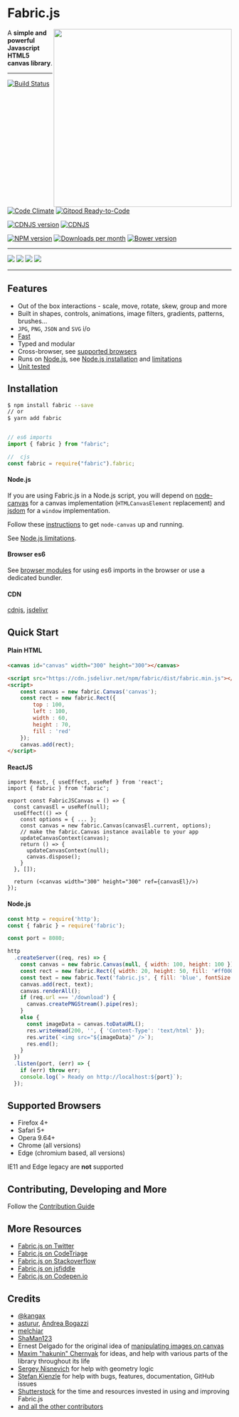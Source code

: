 # Fabric.js

<a href="http://fabricjs.com/kitchensink" target="_blank"><img align="right" src="/lib/screenshot.png" style="width:400px"></a>



A **simple and powerful Javascript HTML5 canvas library**.

---

<!-- build/coverage status, climate -->
[![Build Status](https://secure.travis-ci.org/fabricjs/fabric.js.svg?branch=master)](http://travis-ci.org/#!/fabricjs/fabric.js)
[![Code Climate](https://d3s6mut3hikguw.cloudfront.net/github/kangax/fabric.js/badges/gpa.svg)](https://codeclimate.com/github/kangax/fabric.js)
[![Gitpod Ready-to-Code](https://img.shields.io/badge/Gitpod-Ready--to--Code-blue?logo=gitpod)](https://gitpod.io/#https://github.com/fabricjs/fabric.js)


<!-- npm, bower, CDNJS versions, downloads -->
[![CDNJS version](https://img.shields.io/cdnjs/v/fabric.js.svg)](https://cdnjs.com/libraries/fabric.js)
[![CDNJS](https://data.jsdelivr.com/v1/package/npm/fabric/badge)](https://www.jsdelivr.com/package/npm/fabric)

[![NPM version](https://badge.fury.io/js/fabric.svg)](http://badge.fury.io/js/fabric)
[![Downloads per month](https://img.shields.io/npm/dm/fabric.svg)](https://www.npmjs.org/package/fabric)
[![Bower version](https://badge.fury.io/bo/fabric.svg)](http://badge.fury.io/bo/fabric)

---

[![](https://img.shields.io/static/v1?label=Sponsor%20asturur&message=%E2%9D%A4&logo=GitHub&color=%23fe8e86)](https://github.com/sponsors/asturur)
[![](https://img.shields.io/static/v1?label=Sponsor%20melchiar&message=%E2%9D%A4&logo=GitHub&color=%23fe8e86)](https://github.com/sponsors/melchiar)
[![](https://img.shields.io/static/v1?label=Sponsor%20ShaMan123&message=%E2%9D%A4&logo=GitHub&color=%23fe8e86)](https://github.com/sponsors/ShaMan123)
[![](https://img.shields.io/static/v1?label=Patreon&message=%F0%9F%91%8D&logo=Patreon&color=blueviolet)](https://www.patreon.com/fabricJS)

-----

## Features 
- Out of the box interactions - scale, move, rotate, skew, group and more
- Built in shapes, controls, animations, image filters, gradients, patterns, brushes...
- `JPG`, `PNG`, `JSON` and `SVG` i/o
- [Fast](https://github.com/fabricjs/fabric.js/wiki/Focus-on-speed)
- Typed and modular
- Cross-browser, see [supported browsers](#supported-browsers)
- Runs on [Node.js](http://nodejs.org/), see [Node.js installation](#nodejs) and [limitations](https://github.com/fabricjs/fabric.js/wiki/Fabric-limitations-in-node.js)
- [Unit tested](/CONTRIBUTING.md#-testing)


## Installation

```bash
$ npm install fabric --save
// or
$ yarn add fabric
```

```js

// es6 imports
import { fabric } from "fabric";

//  cjs
const fabric = require("fabric").fabric;

```

#### Node.js
If you are using Fabric.js in a Node.js script, you will depend on [node-canvas](https://github.com/Automattic/node-canvas) for a canvas implementation (`HTMLCanvasElement` replacement) and [jsdom](https://github.com/jsdom/jsdom) for a `window` implementation.

Follow these [instructions](https://github.com/Automattic/node-canvas#compiling) to get `node-canvas` up and running.

See [Node.js limitations](https://github.com/fabricjs/fabric.js/wiki/Fabric-limitations-in-node.js).

#### Browser es6

See [browser modules](https://developer.mozilla.org/en-US/docs/Web/JavaScript/Guide/Modules) for using es6 imports in the browser or use a dedicated bundler.

#### CDN

[cdnjs](https://cdnjs.com/libraries/fabric.js), [jsdelivr](https://www.jsdelivr.com/package/npm/fabric)

## Quick Start

#### Plain HTML

```html
<canvas id="canvas" width="300" height="300"></canvas>

<script src="https://cdn.jsdelivr.net/npm/fabric/dist/fabric.min.js"></script>
<script>
    const canvas = new fabric.Canvas('canvas');
    const rect = new fabric.Rect({
        top : 100,
        left : 100,
        width : 60,
        height : 70,
        fill : 'red'
    });
    canvas.add(rect);
</script>
```

#### ReactJS

```tsx
import React, { useEffect, useRef } from 'react';
import { fabric } from 'fabric';

export const FabricJSCanvas = () => {
  const canvasEl = useRef(null);
  useEffect(() => {
    const options = { ... };
    const canvas = new fabric.Canvas(canvasEl.current, options);
    // make the fabric.Canvas instance available to your app
    updateCanvasContext(canvas);
    return () => {
      updateCanvasContext(null);
      canvas.dispose();
    }
  }, []);
  
  return (<canvas width="300" height="300" ref={canvasEl}/>)
});

```

#### Node.js

```js
const http = require('http');
const { fabric } = require('fabric');

const port = 8080;

http
  .createServer((req, res) => {
    const canvas = new fabric.Canvas(null, { width: 100, height: 100 });
    const rect = new fabric.Rect({ width: 20, height: 50, fill: '#ff0000' });
    const text = new fabric.Text('fabric.js', { fill: 'blue', fontSize: 24 });
    canvas.add(rect, text);
    canvas.renderAll();
    if (req.url === '/download') {
      canvas.createPNGStream().pipe(res);
    }
    else {
      const imageData = canvas.toDataURL();
      res.writeHead(200, '', { 'Content-Type': 'text/html' });
      res.write(`<img src="${imageData}" />`);
      res.end();
    }
  })
  .listen(port, (err) => {
    if (err) throw err;
    console.log(`> Ready on http://localhost:${port}`);
  });
```

## Supported Browsers

- Firefox 4+
- Safari 5+
- Opera 9.64+
- Chrome (all versions)
- Edge (chromium based, all versions)

IE11 and Edge legacy are **not** supported


## Contributing, Developing and More

Follow the [Contribution Guide](/CONTRIBUTING.md)


## More Resources

- [Fabric.js on Twitter](https://twitter.com/fabricjs)
- [Fabric.js on CodeTriage](https://www.codetriage.com/kangax/fabric.js)
- [Fabric.js on Stackoverflow](https://stackoverflow.com/questions/tagged/fabricjs)
- [Fabric.js on jsfiddle](https://jsfiddle.net/user/fabricjs/fiddles/)
- [Fabric.js on Codepen.io](https://codepen.io/tag/fabricjs)


## Credits

- [@kangax](https://twitter.com/kangax)
- [asturur](https://github.com/asturur), [Andrea Bogazzi](https://twitter.com/AndreaBogazzi)
- [melchiar](https://github.com/melchiar)
- [ShaMan123](https://github.com/ShaMan123)
- Ernest Delgado for the original idea of [manipulating images on canvas](http://www.ernestdelgado.com/archive/canvas/)
- [Maxim "hakunin" Chernyak](http://twitter.com/hakunin) for ideas, and help with various parts of the library throughout its life
- [Sergey Nisnevich](http://nisnya.com) for help with geometry logic
- [Stefan Kienzle](https://twitter.com/kienzle_s) for help with bugs, features, documentation, GitHub issues
- [Shutterstock](http://www.shutterstock.com/jobs) for the time and resources invested in using and improving Fabric.js
- [and all the other contributors](https://github.com/fabricjs/fabric.js/graphs/contributors)


